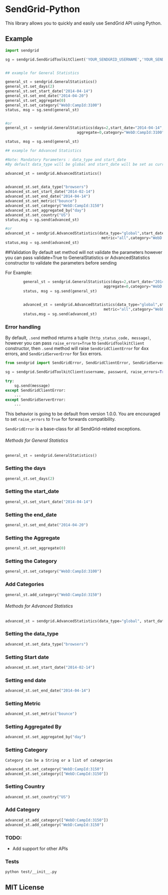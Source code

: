 # SendGrid-Python #
This library allows you to quickly and easily use SendGrid API using Python.


## Example

```python
import sendgrid

sg = sendgrid.SendGridToolkitClient('YOUR_SENDGRID_USERNAME','YOUR_SENDGRID_PASSWORD',endpoint="/api/stats.get.json")


## example for General Statistics

general_st = sendgrid.GeneralStatistics()
general_st.set_days(2)
general_st.set_start_date("2014-04-14")
general_st.set_end_date("2014-04-20")
general_st.set_aggregate(0)
general_st.set_category("WebD:CampId:3100")
status, msg = sg.send(general_st)


#or
general_st = sendgrid.GeneralStatistics(days=2,start_date="2014-04-14",end_date="2014-04-20",
                                aggregate=0,category="WebD:CampId:3100")

status, msg = sg.send(general_st)

## example for Advanced Statistics

#Note: Mandatory Parameters : data_type and start_date
#By default data_type will be global and start_date will be set as current date

advanced_st = sendgrid.AdvancedStatistics()
    

advanced_st.set_data_type("browsers")
advanced_st.set_start_date("2014-02-14")
advanced_st.set_end_date("2014-04-14")
advanced_st.set_metric("bounce")
advanced_st.set_category("WebD:CampId:3150")
advanced_st.set_aggregated_by("day")
advanced_st.set_country("US")
status,msg = sg.send(advanced_st)

#or
advanced_st = sendgrid.AdvancedStatistics(data_type="global",start_date="2014-04-13",validate=True,end_date="2014-04-17",
                                           metric="all",category="WebD:CampId:3100",aggregated_by="day",country="US")
status,msg = sg.send(advanced_st)

```
##Validation 
By default set method will not validate the parameters
however you can pass validate=True to GeneralStatistics or AdvancedStatistics
constructor to validate the parameters before sending

For Example:
```python
        general_st = sendgrid.GeneralStatistics(days=2,start_date="2014-04-14",end_date="2014-04-20",
                                            aggregate=0,category="WebD:CampId:3100",validate=True)
        status, msg = sg.send(general_st)
        

        advanced_st = sendgrid.AdvancedStatistics(data_type="global",start_date="2014-04-13",validate=True,end_date="2014-04-17",
                                            metric="all",category="WebD:CampId:3100")
        status,msg = sg.send(advanced_st)
```




### Error handling

By default, `.send` method returns a tuple `(http_status_code, message)`,
however you can pass `raise_errors=True` to `SendGridToolkitClient` constructor,
then `.send` method will raise `SendGridClientError` for 4xx errors,
and `SendGridServerError` for 5xx errors.

```python
from sendgrid import SendGridError, SendGridClientError, SendGridServerError

sg = sendgrid.SendGridToolkitClient(username, password, raise_errors=True)

try:
    sg.send(message)
except SendGridClientError:
    ...
except SendGridServerError:
    ...
```

This behavior is going to be default from version 1.0.0. You are
encouraged to set `raise_errors` to `True` for forwards compatibility.

`SendGridError` is a base-class for all SendGrid-related exceptions.

###### Methods for General Statistics

```python
general_st = sendgrid.GeneralStatistics()
```
### Setting the days
```python
general_st.set_days(2)
```

### Setting the start_date
```python
general_st.set_start_date("2014-04-14")
```

### Setting the end_date
```python
general_st.set_end_date("2014-04-20")
```

### Setting the Aggregate
```python
general_st.set_aggregate(0)
```

### Setting the Category 
```python
general_st.set_category("WebD:CampId:3100")
```


### Add Categories
```python
general_st.add_category("WebD:CampId:3150")
```



###### Methods for Advanced Statistics

```python
advanced_st = sendgrid.AdvancedStatistics(data_type="global", start_date="2014-04-14")
```

### Setting the data_type
```python
advanced_st.set_data_type("browsers")
```

### Setting Start date
```python
advanced_st.set_start_date("2014-02-14")
```

### Setting end date
```python
advanced_st.set_end_date("2014-04-14")
```

### Setting Metric
```python
advanced_st.set_metric("bounce")
```

### Setting Aggregated By
```python
advanced_st.set_aggregated_by("day")
```

### Setting Category
    Category Can be a String or a list of categories
```python
advanced_st.set_category("WebD:CampId:3150")
advanced_st.set_category(["WebD:CampId:3150"])
```

### Setting Country
```python
advanced_st.set_country("US")
```


### Add Category
```python
advanced_st.add_category(["WebD:CampId:3150"])
advanced_st.add_category("WebD:CampId:3150")
```





### TODO:

* Add support for other APIs 

### Tests

```bash
python test/__init__.py
```

## MIT License
